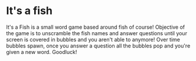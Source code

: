 # It's a fish
It's a Fish is a small word game based around fish of course! Objective of the game is to unscramble the fish names and answer questions until your screen is covered in bubbles and you aren't able to anymore! 
Over time bubbles spawn, once you answer a question all the bubbles pop and you're given a new word. Goodluck!
